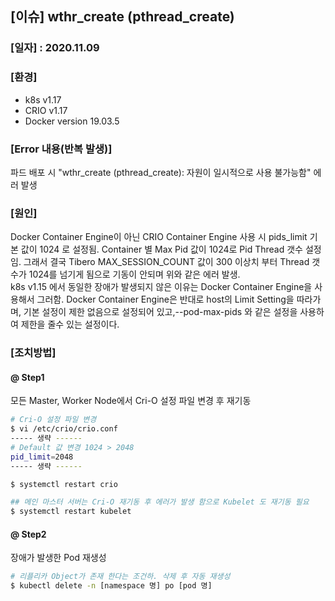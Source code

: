 ## [이슈] wthr_create (pthread_create)
### [일자] : 2020.11.09

### [환경] 
- k8s v1.17 
- CRIO v1.17 
- Docker version 19.03.5

### [Error 내용(반복 발생)] 
파드 배포 시 "wthr_create (pthread_create): 자원이 일시적으로 사용 불가능함" 에러 발생

### [원인]   
Docker Container Engine이 아닌 CRIO Container Engine 사용 시 pids_limit 기본 값이 1024 로 설정됨.
Container 별 Max Pid 값이 1024로 Pid Thread 갯수 설정임. 그래서 결국 Tibero MAX_SESSION_COUNT 값이 300 이상치 부터 Thread 갯수가 1024를 넘기게 됨으로 기동이 안되며 위와 같은 에러 발생.    
k8s v1.15 에서 동일한 장애가 발생되지 않은 이유는 Docker Container Engine을 사용해서 그러함. Docker Container Engine은 반대로 host의 Limit Setting을 따라가며, 기본 설정이 제한 없음으로 설정되어 있고,--pod-max-pids 와 같은 설정을 사용하여 제한을 줄수 있는 설정이다.

### [조치방법]
#### @ Step1
모든 Master, Worker Node에서 Cri-O 설정 파일 변경 후 재기동
``` bash
# Cri-O 설정 파일 변경
$ vi /etc/crio/crio.conf
----- 생략 ------
# Default 값 변경 1024 > 2048
pid_limit=2048
----- 생략 ------

$ systemctl restart crio

## 메인 마스터 서버는 Cri-O 재기동 후 에러가 발생 함으로 Kubelet 도 재기동 필요
$ systemctl restart kubelet
```

#### @ Step2
장애가 발생한 Pod 재생성 
``` bash
# 리플리카 Object가 존재 한다는 조건하. 삭제 후 자동 재생성
$ kubectl delete -n [namespace 명] po [pod 명]
```